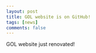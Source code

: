 ```yaml
---
layout: post
title: GOL website is on GitHub!
tags: [news]
comments: false
---
```


GOL website just renovated!
